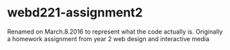 webd221-assignment2
===================
Renamed on March.8.2016 to represent what the code actually is.
Originally a homework assignment from year 2 web design and interactive media
